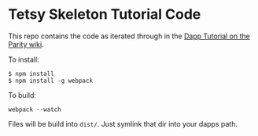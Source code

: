 # Tetsy Skeleton Tutorial Code

This repo contains the code as iterated through in the [Dapp Tutorial on the Parity wiki](https://github.com/paritytech/parity/wiki/Tutorial-Part-I).

To install:

```
$ npm install
$ npm install -g webpack
```

To build:

```
webpack --watch
```

Files will be build into `dist/`. Just symlink that dir into your dapps path.

